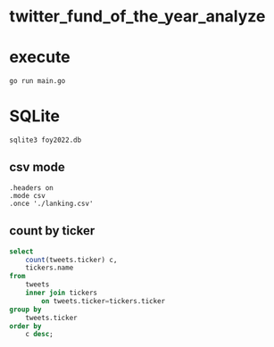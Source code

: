 twitter_fund_of_the_year_analyze
====

# execute

```shell
go run main.go
```

# SQLite

```shell
sqlite3 foy2022.db
```

## csv mode

```sqlite
.headers on
.mode csv
.once './lanking.csv'
```

## count by ticker

```sql
select
    count(tweets.ticker) c,
    tickers.name
from
    tweets
    inner join tickers
        on tweets.ticker=tickers.ticker
group by
    tweets.ticker
order by
    c desc;
```
